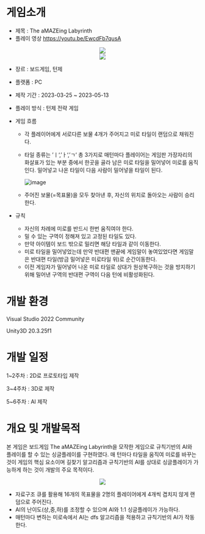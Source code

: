 # 게임소개
- 제목 : The aMAZEing Labyrinth
- 플레이 영상
https://youtu.be/EwcdFb7qusA
<div align="center">
    <img src= "https://github.com/ericj4ngdev/BoardGame/assets/108036322/36f05065-da6d-410e-87a3-4f2940c2f08c" />
</div>
<div align="center">
    <img src= "https://github.com/ericj4ngdev/BoardGame/assets/108036322/24afd4df-301c-4fdc-99ec-3eb481c88811" />
</div>

- 장르 : 보드게임, 턴제
- 플랫폼 : PC
- 제작 기간 : 2023-03-25 ~ 2023-05-13
- 플레이 방식 : 턴제 전략 게임
- 게임 흐름
    - 각 플레이어에게 서로다른 보물 4개가 주어지고 미로 타일이 랜덤으로 채워진다.
    - 타일 종류는 ’ㅣ‘,’ㅏ‘,’ㄱ‘ 총 3가지로 매턴마다 플레이어는 게임판 가장자리의 화살표가 있는 부분 중에서 한곳을 골라 남은 미로 타일을 밀어넣어 미로를 움직인다. 밀어넣고 나온 타일이 다음 사람이 밀어넣을 타일이 된다.
        
        ![image](https://github.com/ericj4ngdev/BoardGame/assets/108036322/e28480bf-ca50-4092-9f7c-ab85f7b92105)
        
    - 주어진 보물(=목표물)을 모두 찾아낸 후, 자신의 위치로 돌아오는 사람이 승리한다.

- 규칙
    - 자신의 차례에 미로를 반드시 한번 움직여야 한다.
    - 밀 수 있는 구역이 정해져 있고 고정된 타일도 있다.
    - 만약 아이템이 보드 밖으로 밀리면 해당 타일과 같이 이동한다.
    - 미로 타일을 밀어넣었는데 만약 반대편 맨끝에 게임말이 놓여있었다면 게임말은 반대편 타일(방금 밀어넣은 미로타일 위)로 순간이동한다.
    - 이전 게임자가 밀어넣어 나온 미로 타일로 상대가 원상복구하는 것을 방지하기 위해 밀어낸 구역의 반대편 구역이 다음 턴에 비활성화된다.


# 개발 환경
Visual Studio 2022 Community

Unity3D 20.3.25f1

# 개발 일정

1~2주차 : 2D로 프로토타입 제작

3~4주차 : 3D로 제작

5~6주차 : AI 제작

# 개요 및 개발목적

본 게임은 보드게임 The aMAZEing Labyrinth을 모작한 게임으로 규칙기반의 AI와 플레이를 할 수 있는 싱글플레이를 구현하였다. 매 턴마다 타일을 움직여 미로를 바꾸는 것이 게임의 핵심 요소이며 길찾기 알고리즘과 규칙기반의 AI를 상대로 싱글플레이가 가능하게 하는 것이 개발의 주요 목적이다.

<div align="center">
    <img src= "https://github.com/ericj4ngdev/BoardGame/assets/108036322/9ff95f56-e2fe-4dc3-a7aa-4be0c52e6aca" />
</div>
    
- 자료구조 큐를 활용해 16개의 목표물을 2명의 플레이어에게 4개씩 겹치지 않게 랜덤으로 주어진다.
- AI의 난이도(상,중,하)를 조정할 수 있으며 AI와 1:1 싱글플레이가 가능하다.
- 매턴마다 변하는 미로속에서 AI는 dfs 알고리즘을 적용하고 규칙기반의 AI가 작동한다.
